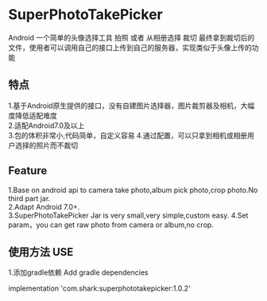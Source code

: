 # SuperPhotoTakePicker
Android 一个简单的头像选择工具 拍照 或者 从相册选择 裁切 最终拿到裁切后的文件，使用者可以调用自己的接口上传到自己的服务器，实现类似于头像上传的功能

## 特点
1.基于Android原生提供的接口，没有自建图片选择器，图片裁剪器及相机，大幅度降低适配难度  
2.适配Android7.0及以上  
3.包的体积非常小,代码简单，自定义容易
4.通过配置，可以只拿到相机或相册用户选择的照片而不裁切

## Feature
1.Base on android api to camera take photo,album pick photo,crop photo.No third part jar.  
2.Adapt Android 7.0+.  
3.SuperPhotoTakePicker Jar is very small,very simple,custom easy.
4.Set param，you can get raw photo from camera or album,no crop.

## 使用方法 USE
1.添加gradle依赖 Add gradle dependencies

implementation 'com.shark:superphototakepicker:1.0.2'
